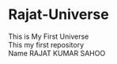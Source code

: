 # Rajat-Universe
This is My First Universe 
<br>
This my first repository
<br>
Name RAJAT KUMAR SAHOO

